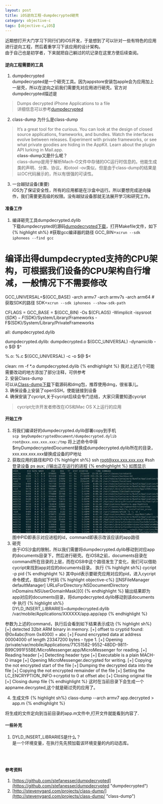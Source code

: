 ```yaml
---
layout: post
title: iOS逆向工程-dumpdecrypted砸壳 
category: objective-c
tags: [objective-c,iOS]
---
```




近期想打开大门学习下同行们的iOS开发，于是想到了可以针对一些有特色的应用进行逆向工程，然后着重学习下该应用的设计架构。  
由于自己也是初学者，下来就把自己躺过的坑记录在这里方便后续查阅。

#### 逆向工程需要的工具
1. dumpdecrypted  
dumpdecrypted是一个砸壳工具。因为appstore安装包apple会为应用加上一层壳，所以在逆向之前我们需要先对应用进行砸壳。官方对dumpdecrypted描述是
>Dumps decrypted iPhone Applications to a file  
详细信息可以参考[dumpdecrypted](http://example.com/ "Title")
2. class-dump
为什么是class-dump
>It’s a great tool for the curious. You can look at the design of closed source applications, frameworks, and bundles. Watch the interfaces evolve between releases. Experiment with private frameworks, or see what private goodies are hiding in the AppKit. Learn about the plugin API lurking in Mail.app.  
**class-dump又是什么呢？**  
class-dump是用于解析Mach-O文件中存储的OC运行时信息的。他能生成类的声明、分类、协议。和otool -ov类似，但是由于class-dump的结果是以OC代码展示的，所以有很强的可读性。
3. 一台越狱设备(重要)  
iOS为了保证安全性，所有的应用都是在沙盒中运行。所以要想完成逆向操作，我们需要更高级的权限。没有越狱设备那就无法展开学习和研究工作。

#### 准备工作
1. 编译砸壳工具dumpdecrypted.dylib  
下载dumpdecrypted的源码[dumpdecrypted下载](https://github.com/stefanesser/dumpdecrypted "Title")，打开Makefile文件，如下
{% highlight sh%}
#获取gcc编译器的路径
GCC_BIN=`xcrun --sdk iphoneos --find gcc`      
# 编译出得dumpdecrypted支持的CPU架构，可根据我们设备的CPU架构自行增减，一般情况下不需要修改
GCC_UNIVERSAL=$(GCC_BASE) -arch armv7 -arch armv7s -arch arm64 
#获取SDK的路径
SDK=`xcrun --sdk iphoneos --show-sdk-path`

CFLAGS = 
GCC_BASE = $(GCC_BIN) -Os $(CFLAGS) -Wimplicit -isysroot $(SDK) -F$(SDK)/System/Library/Frameworks -F$(SDK)/System/Library/PrivateFrameworks

all: dumpdecrypted.dylib

dumpdecrypted.dylib: dumpdecrypted.o 
    $(GCC_UNIVERSAL) -dynamiclib -o $@ $^

%.o: %.c
    $(GCC_UNIVERSAL) -c -o $@ $< 

clean:
    rm -f *.o dumpdecrypted.dylib
{% endhighlight %} 
我对上述几个可能需要改动的地方添加了部分注释，可供参考   
2. 安装Class-dump  
可以从[Class-dump下载](http://stevenygard.com/projects/class-dump/ "Title")下载源码和dmg包，推荐使用dmg，很省事儿。  
3. 确保设备上安装了openSSH，使能链接到设备  
4. 确保安装了cycript,关于cycript后续会专门总结，大家只需要知道cycript  
>cycript允许开发者修改在iOS和Mac OS X上运行的应用

#### 开始工作
1. 将我们编译好的dumpdecrypted.dylib部署copy到手机  
`scp $myDumpdecryptedDocument/dumpdecrypted.dylib root@xxx.xxx.xxx.xxx:/tmp`
 将上述命令中得$myDumpdecryptedDocument替换成dumpdecrypted.dylib所在的目录，xxx.xxx.xxx.xxx替换成设备的IP地址
 2. 获取应用的路径和PID
{% highlight sh%}
ssh root@xxx.xxx.xxx.xxx #ssh登录设备
ps aux; //输出正在运行的进程
{% endhighlight %} 
如图显示
![PID结果](/images/iOS逆向工程-dumpdecrypted砸壳/1.png)
图中PID即表示对应进程的id，command即表示改该应该的app路径  
3. 砸壳  
由于iOS沙盒的限制，所以我们需要将dumpdecrypted.dylib移动到对应app的documents目录下，然后进行砸壳。在iOS8之前，documents目录在command所在目录的上层，而在iOS8中这个路径发生了变化，我们可以借助cycript来找到app对应的documents目录。
执行
{% highlight sh%}
cycript -p pid
{% endhighlight %} 
其中pid表示要砸壳应用对应的pid，进入cycript 命令模式，指向如下代码
{% highlight objective-c%}
[[NSFileManager defaultManager] URLsForDirectory:NSDocumentDirectory inDomains:NSUserDomainMask][0]
{% endhighlight %} 
输出结果即为app对应的documents目录，将dumpdecrypted.dylib移动到该documents中
执行
{% highlight sh%}
DYLD_INSERT_LIBRARIES=dumpdecrypted.dylib /var/mobile/Applications/XXXXXX/app.app/app
{% endhighlight %} 

参数为上述的command，执行后会看到如下结果表示成功
{% highlight sh%}
[+] detected 32bit ARM binary in memory.
[+] offset to cryptid found: @0x4abc(from 0x4000) = abc
[+] Found encrypted data at address 00004000 of length 23347200 bytes - type 1.
[+] Opening /private/var/mobile/Applications/71C51582-9552-48DD-9811-B99C991F55BE/MicroMessenger.app/MicroMessenger for reading.
[+] Reading header
[+] Detecting header type
[+] Executable is a plain MACH-O image
[+] Opening MicroMessenger.decrypted for writing.
[+] Copying the not encrypted start of the file
[+] Dumping the decrypted data into the file
[+] Copying the not encrypted remainder of the file
[+] Setting the LC_ENCRYPTION_INFO->cryptid to 0 at offset abc
[+] Closing original file
[+] Closing dump file
{% endhighlight %} 
这时在当前目录下会生成一个appname.decrypted,这个就是砸过壳的应用了。

4. 生成文件
{% highlight sh%}
class-dump --arch armv7 app.decrypted > app.m
{% endhighlight %} 

将生成的文件定向到当前目录的app.m文件中,打开文件就能看到内容了.

#### 一些补充

1. DYLD_INSERT_LIBRARIES是什么？  
是一个环境变量，在执行先先预加载该环境变量的内的动态库。

</br>
</br>

#### 参考资料

1. [https://github.com/stefanesser/dumpdecrypted](https://github.com/stefanesser/dumpdecrypted "dumpdecrypted")
2. [http://stevenygard.com/projects/class-dump/](http://stevenygard.com/projects/class-dump/ "class-dump")

